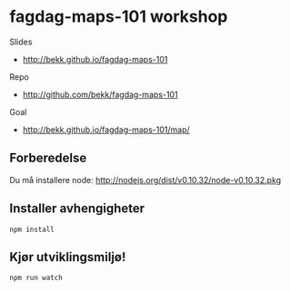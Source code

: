 # fagdag-maps-101 workshop

Slides

- http://bekk.github.io/fagdag-maps-101

Repo

- http://github.com/bekk/fagdag-maps-101

Goal

- http://bekk.github.io/fagdag-maps-101/map/

## Forberedelse

Du må installere node: http://nodejs.org/dist/v0.10.32/node-v0.10.32.pkg

## Installer avhengigheter

```
npm install
````

## Kjør utviklingsmiljø!

```
npm run watch
```
